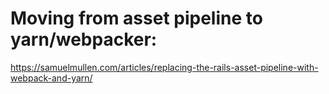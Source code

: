 # Moving from asset pipeline to yarn/webpacker:

https://samuelmullen.com/articles/replacing-the-rails-asset-pipeline-with-webpack-and-yarn/
